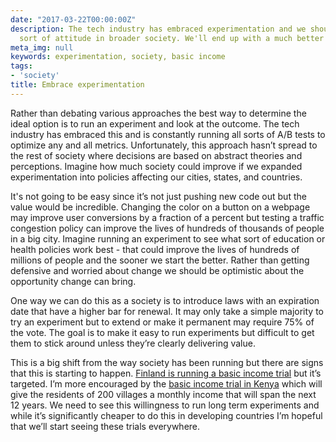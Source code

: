 ```yaml
---
date: "2017-03-22T00:00:00Z"
description: The tech industry has embraced experimentation and we should adopt this
  sort of attitude in broader society. We'll end up with a much better world.
meta_img: null
keywords: experimentation, society, basic income
tags:
- 'society'
title: Embrace experimentation
---
```


Rather than debating various approaches the best way to determine the ideal option is to run an experiment and look at the outcome. The tech industry has embraced this and is constantly running all sorts of A/B tests to optimize any and all metrics. Unfortunately, this approach hasn’t spread to the rest of society where decisions are based on abstract theories and perceptions. Imagine how much society could improve if we expanded experimentation into policies affecting our cities, states, and countries.

It's not going to be easy since it’s not just pushing new code out but the value would be incredible. Changing the color on a button on a webpage may improve user conversions by a fraction of a percent but testing a traffic congestion policy can improve the lives of hundreds of thousands of people in a big city. Imagine running an experiment to see what sort of education or health policies work best - that could improve the lives of hundreds of millions of people and the sooner we start the better. Rather than getting defensive and worried about change we should be optimistic about the opportunity change can bring.

One way we can do this as a society is to introduce laws with an expiration date that have a higher bar for renewal. It may only take a simple majority to try an experiment but to extend or make it permanent may require 75% of the vote. The goal is to make it easy to run experiments but difficult to get them to stick around unless they’re clearly delivering value.

This is a big shift from the way society has been running but there are signs that this is starting to happen. [Finland is running a basic income trial](https://www.theguardian.com/world/2017/jan/03/finland-trials-basic-income-for-unemployed) but it’s targeted. I’m more encouraged by the [basic income trial in Kenya](http://basicincome.org/news/2017/02/us-ebay-founders-firm-donate-nearly-0-5-million-basic-income-pilot/) which will give the residents of 200 villages a monthly income that will span the next 12 years. We need to see this willingness to run long term experiments and while it’s significantly cheaper to do this in developing countries I’m hopeful that we’ll start seeing these trials everywhere.
